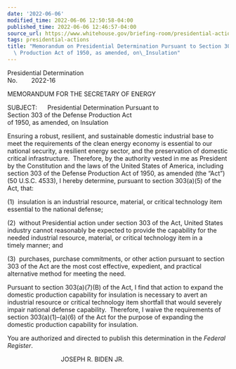 ```yaml
---
date: '2022-06-06'
modified_time: 2022-06-06 12:50:58-04:00
published_time: 2022-06-06 12:46:57-04:00
source_url: https://www.whitehouse.gov/briefing-room/presidential-actions/2022/06/06/memorandum-on-presidential-determination-pursuant-to-section-303-of-the-defense-production-act-of-1950-as-amended-on-insulation/
tags: presidential-actions
title: "Memorandum on Presidential Determination Pursuant to Section 303 of the Defense\
  \ Production Act of 1950, as amended, on\_Insulation"
---
```

 
Presidential Determination  
No.        2022-16        

MEMORANDUM FOR THE SECRETARY OF ENERGY

SUBJECT:      Presidential Determination Pursuant to  
Section 303 of the Defense Production Act  
of 1950, as amended, on Insulation

Ensuring a robust, resilient, and sustainable domestic industrial base
to meet the requirements of the clean energy economy is essential to our
national security, a resilient energy sector, and the preservation of
domestic critical infrastructure.  Therefore, by the authority vested in
me as President by the Constitution and the laws of the United States of
America, including section 303 of the Defense Production Act of 1950, as
amended (the “Act”) (50 U.S.C. 4533), I hereby determine, pursuant to
section 303(a)(5) of the Act, that:

\(1\)  insulation is an industrial resource, material, or critical
technology item essential to the national defense;

\(2\)  without Presidential action under section 303 of the Act, United
States industry cannot reasonably be expected to provide the capability
for the needed industrial resource, material, or critical technology
item in a timely manner; and

\(3\)  purchases, purchase commitments, or other action pursuant to
section 303 of the Act are the most cost effective, expedient, and
practical alternative method for meeting the need.

Pursuant to section 303(a)(7)(B) of the Act, I find that action to
expand the domestic production capability for insulation is necessary to
avert an industrial resource or critical technology item shortfall that
would severely impair national defense capability.  Therefore, I waive
the requirements of section 303(a)(1)–(a)(6) of the Act for the purpose
of expanding the domestic production capability for insulation.

You are authorized and directed to publish this determination in the
*Federal Register*.

                               JOSEPH R. BIDEN JR.
